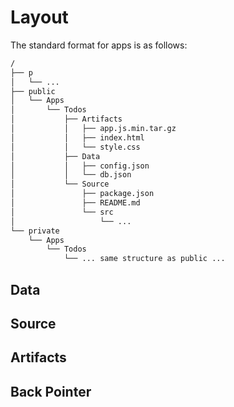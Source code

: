 # Layout

The standard format for apps is as follows:

```bash
/
├── p
│   └── ...
├── public
│   └── Apps
│       └── Todos
│           ├── Artifacts
│           │   ├── app.js.min.tar.gz
│           │   ├── index.html
│           │   └── style.css
│           ├── Data
│           │   ├── config.json
│           │   └── db.json
│           └── Source
│               ├── package.json
│               ├── README.md
│               └── src
│                   └── ...
└── private
    └── Apps
        └── Todos
            └── ... same structure as public ...
```

## Data

## Source

## Artifacts

## Back Pointer

